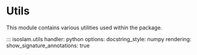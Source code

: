 # Utils

This module contains various utilities used within the package.

::: isoslam.utils
    handler: python
    options:
        docstring_style: numpy
        rendering:
            show_signature_annotations: true
